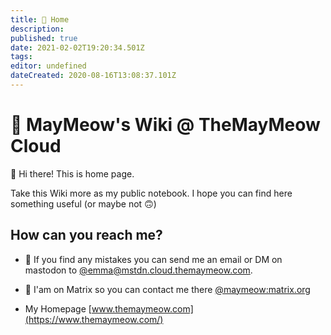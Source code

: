 ```yaml
---
title: 🏡 Home
description: 
published: true
date: 2021-02-02T19:20:34.501Z
tags: 
editor: undefined
dateCreated: 2020-08-16T13:08:37.101Z
---
```


# 💜 MayMeow's Wiki @ TheMayMeow Cloud

👋 Hi there! This is home page.

Take this Wiki more as my public notebook. I hope you can find here something useful (or maybe not 🙃)

## How can you reach me?

- 🐘 If you find any mistakes you can send me an email or DM on mastodon to [@emma@mstdn.cloud.themaymeow.com](https://mstdn.cloud.themaymeow.com/@emma).

- 🌌 I'am on Matrix so you can contact me there [@maymeow:matrix.org](https://matrix.to/#/@maymeow:matrix.org)

- My Homepage [www.themaymeow.com](https://www.themaymeow.com/)
